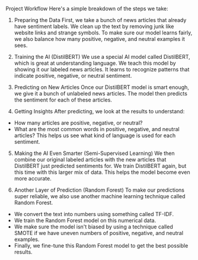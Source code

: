 Project Workflow
Here's a simple breakdown of the steps we take:

1. Preparing the Data
First, we take a bunch of news articles that already have sentiment labels. We clean up the text by removing junk like website links and strange symbols. To make sure our model learns fairly, we also balance how many positive, negative, and neutral examples it sees.

2. Training the AI (DistilBERT)
We use a special AI model called DistilBERT, which is great at understanding language. We teach this model by showing it our labeled news articles. It learns to recognize patterns that indicate positive, negative, or neutral sentiment.

3. Predicting on New Articles
Once our DistilBERT model is smart enough, we give it a bunch of unlabeled news articles. The model then predicts the sentiment for each of these articles.

4. Getting Insights
After predicting, we look at the results to understand:
- How many articles are positive, negative, or neutral?
- What are the most common words in positive, negative, and neutral articles? This helps us see what kind of language is used for each sentiment.

5. Making the AI Even Smarter (Semi-Supervised Learning)
We then combine our original labeled articles with the new articles that DistilBERT just predicted sentiments for. We train DistilBERT again, but this time with this larger mix of data. This helps the model become even more accurate.

6. Another Layer of Prediction (Random Forest)
To make our predictions super reliable, we also use another machine learning technique called Random Forest.
- We convert the text into numbers using something called TF-IDF.
- We train the Random Forest model on this numerical data.
- We make sure the model isn't biased by using a technique called SMOTE if we have uneven numbers of positive, negative, and neutral examples.
- Finally, we fine-tune this Random Forest model to get the best possible results.

